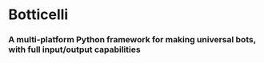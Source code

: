 # Botticelli

### A multi-platform Python framework for making universal bots, with full input/output capabilities
